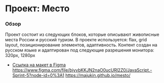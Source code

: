 # Проект: Место
### Обзор
Проект состоит из следующих блоков, которые описывают живописные места России и русский туризм.
В проекте используется: flax, grid layout, позиционирование элементов, адаптивность. 
Контент создан на русском языке и адаптирован под следующие разрешения монитора: 320px, 1280px
* [Ссылка на макет в Figma](https://www.figma.com/file/2cn9N9jSkmxD84oJik7xL7/JavaScript.-Sprint-4?node-id=0%3A1)
https://www.figma.com/file/bjyvbKKJN2naO0ucURl2Z0/JavaScript.-Sprint-5?node-id=0%3A1
https://majukin.github.io/mesto/